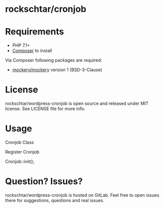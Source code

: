 # rockschtar/cronjob

# Requirements

  - PHP 7.1+
  - [Composer](https://getcomposer.org/) to install

Via Composer following packages are required:

  - [mockery/mockery](https://packagist.org/packages/mockery/mockery) version 1 (BSD-3-Clause)

# License

rockschtar/wordpress-cronjob is open source and released under MIT license. See LICENSE file for more info.

# Usage

Cronjob Class

Register Cronjob

Cronjob::init();



# Question? Issues?

rockschtar/wordpress-cronjob is hosted on GitLab. Feel free to open issues there for suggestions, questions and real issues.
